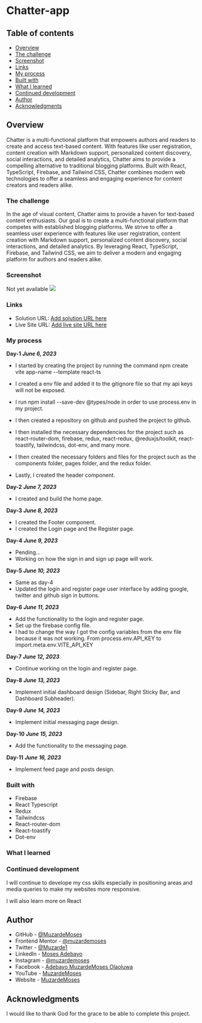 # Chatter-app


## Table of contents

- [Overview](#overview)
- [The challenge](#the-challenge)
- [Screenshot](#screenshot)
- [Links](#links)
- [My process](#my-process)
- [Built with](#built-with)
- [What I learned](#what-i-learned)
- [Continued development](#continued-development)
- [Author](#author)
- [Acknowledgments](#acknowledgments)


## Overview  

Chatter is a multi-functional platform that empowers authors and readers to create and access text-based content. With features like user registration, content creation with Markdown support, personalized content discovery, social interactions, and detailed analytics, Chatter aims to provide a compelling alternative to traditional blogging platforms. Built with React, TypeScript, Firebase, and Tailwind CSS, Chatter combines modern web technologies to offer a seamless and engaging experience for content creators and readers alike.

 

### The challenge

In the age of visual content, Chatter aims to provide a haven for text-based content enthusiasts. Our goal is to create a multi-functional platform that competes with established blogging platforms. We strive to offer a seamless user experience with features like user registration, content creation with Markdown support, personalized content discovery, social interactions, and detailed analytics. By leveraging React, TypeScript, Firebase, and Tailwind CSS, we aim to deliver a modern and engaging platform for authors and readers alike.


### Screenshot

Not yet available
![](./screenshot.JPG)

### Links

- Solution URL: [Add solution URL here](https://github.com/muzardemoses/Chatter-app)
- Live Site URL: [Add live site URL here]()

### My process

**Day-1** ***June 6, 2023***
 - I started by creating the project by running the command npm create vite app-name --template react-ts

 - I created a env file and added it to the gitignore file so that my api keys will not be exposed.

 - I run npm install --save-dev @types/node in order to use process.env in my project.

 - I then created a repository on github and pushed the project to github.

 - I then installed the necessary dependencies for the project such as react-router-dom, firebase, redux, react-redux, @reduxjs/toolkit, react-toastify, tailwindcss, dot-env, and many more.
   
 - I then created the necessary folders and files for the project such as the components folder, pages folder, and the redux folder.

 - Lastly, I created the header component.

**Day-2** ***June 7, 2023***
 - I created and build the home page.

**Day-3** ***June 8, 2023***
- I created the Footer component.
- I created the Login page and the Register page.

**Day-4** ***June 9, 2023***
- Pending...
- Working on how the sign in and sign up page will work.

**Day-5** ***June 10, 2023***
- Same as day-4
- Updated the login and register page user interface by adding google, twitter and github sign in buttons.

**Day-6** ***June 11, 2023***
- Add the functionality to the login and register page.
- Set up the firebase config file.
- I had to change the way I got the config variables from the env file because it was not working. From process.env.API_KEY to import.meta.env.VITE_API_KEY

**Day-7** ***June 12, 2023***
- Continue working on the login and register page.

**Day-8** ***June 13, 2023***
- Implement initial dashboard design (Sidebar, Right Sticky Bar, and Dashboard Subheader).

**Day-9** ***June 14, 2023***
- Implement initial messaging page design.

**Day-10** ***June 15, 2023***
- Add the functionality to the messaging page.

**Day-11** ***June 16, 2023***
- Implement feed page and posts design.

### Built with

- Firebase
- React Typescript
- Redux
- Tailwindcss
- React-router-dom
- React-toastify
- Dot-env



### What I learned

<!-- ```html
<h1>Some HTML code I'm proud of 🎉</h1>
```

```css
.proud-of-this-css {
	color: papayawhip;
}
```

```js
const [isMenuOpen, setIsMenuOpen] = useState(false);

const handleClick = () => {
	const navLinks = document.querySelector(".nav-links");
	navLinks.classList.toggle("open");
	const linkItems = document.querySelectorAll(".link-item");

	linkItems.forEach((item) =>
		item.addEventListener("click", () => navLinks.classList.remove("open"))
	);

	setIsMenuOpen((prev) => !prev);
};
``` -->

### Continued development

I will continue to develope my css skills especially in  positioning areas and media queries to make my websites more responsive.

I will also learn more on React



## Author

- GitHub - [@MuzardeMoses](https://github.com/muzardeMoses)
- Frontend Mentor - [@muzardemoses](https://www.frontendmentor.io/profile/muzardemoses)
- Twitter - [@Muzarde1](https://www.twitter.com/Muzarde1)
- LinkedIn - [Moses Adebayo](https://www.linkedin.com/in/muzardemoses/)
- Instagram - [@muzardemoses](https://www.instagram.com/ademuzardemoses/)
- Facebook - [Adebayo MuzardeMoses Olaoluwa ](https://facebook.com/ademuzardemoses)
- YouTube - [MuzardeMoses](https://www.youtube.com/channel/@muzardemoses)
- Website - [MuzardeMoses](https://mosesadebayo.me/)


## Acknowledgments

I would like to thank God for the grace to be able to complete this project.